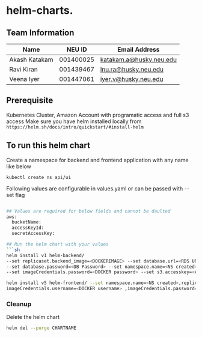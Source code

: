 # helm-charts.

## Team Information

| Name | NEU ID | Email Address |
| --- | --- | --- |
| Akash Katakam | 001400025 | katakam.a@husky.neu.edu |
| Ravi Kiran    | 001439467 | lnu.ra@husky.neu.edu |
| Veena Iyer    | 001447061  | iyer.v@husky.neu.edu|

## Prerequisite
Kubernetes Cluster, Amazon Account with programatic access and full s3 access
Make sure you have helm installed locally from `https://helm.sh/docs/intro/quickstart/#install-helm`

## To run this helm chart
Create a namespace for backend and frontend application with any name like below
```
kubectl create ns api/ui
```
Following values are configurable in values.yaml or can be passed with --set flag
```sh

## Values are required for below fields and cannot be daulted
aws:
  bucketName: 
  accessKeyId:
  secretAccessKey:

## Run the helm chart with your values
```sh
helm install v1 helm-backend/ 
--set replicaset.backend_image=<DOCKERIMAGE> --set database.url=<RDS URL created by clusters> --set database.user=<DB user> 
--set database.password=<DB Password> --set namespace.name=<NS created> --set imageCredentials.username=<DOCKER username> 
--set imageCredentials.password=<DOCKER password> --set s3.accesskey=<AWS ACCESS> --set s3.secretkey=<AWS SECRET>

helm install v5 helm-frontend/ --set namespace.name=<NS created>,replicaset.frontend_image=<DOCKERIMAGE>,
imageCredentials.username=<DOCKER username> ,imageCredentials.password=<DOCKER password> ,replicaset.service_name=<BACKEND SERVICE NAME>,replicaset.backend_url=<BACKEND URL>
```
### Cleanup 

Delete the helm chart
```sh
helm del --purge CHARTNAME
``` 